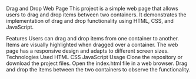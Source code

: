 Drag and Drop Web Page
This project is a simple web page that allows users to drag and drop items between two containers. It demonstrates the implementation of drag and drop functionality using HTML, CSS, and JavaScript.

Features
Users can drag and drop items from one container to another.
Items are visually highlighted when dragged over a container.
The web page has a responsive design and adapts to different screen sizes.
Technologies Used
HTML
CSS
JavaScript
Usage
Clone the repository or download the project files.
Open the index.html file in a web browser.
Drag and drop the items between the two containers to observe the functionality.
